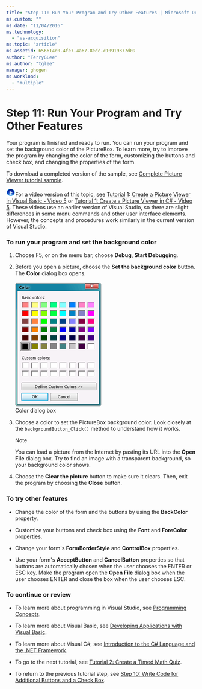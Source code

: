 ```yaml
---
title: "Step 11: Run Your Program and Try Other Features | Microsoft Docs"
ms.custom: ""
ms.date: "11/04/2016"
ms.technology: 
  - "vs-acquisition"
ms.topic: "article"
ms.assetid: 656614d0-4fe7-4a67-8edc-c10919377d09
author: "TerryGLee"
ms.author: "tglee"
manager: ghogen
ms.workload: 
  - "multiple"
---
```

# Step 11: Run Your Program and Try Other Features
Your program is finished and ready to run. You can run your program and set the background color of the PictureBox. To learn more, try to improve the program by changing the color of the form, customizing the buttons and check box, and changing the properties of the form.  
  
 To download a completed version of the sample, see [Complete Picture Viewer tutorial sample](http://code.msdn.microsoft.com/Complete-Picture-Viewer-7d91d3a8).  
  
 ![link to video](../data-tools/media/playvideo.gif "PlayVideo")For a video version of this topic, see [Tutorial 1: Create a Picture Viewer in Visual Basic - Video 5](http://go.microsoft.com/fwlink/?LinkId=205216) or [Tutorial 1: Create a Picture Viewer in C# - Video 5](http://go.microsoft.com/fwlink/?LinkId=205206). These videos use an earlier version of Visual Studio, so there are slight differences in some menu commands and other user interface elements. However, the concepts and procedures work similarly in the current version of Visual Studio.  
  
### To run your program and set the background color  
  
1.  Choose F5, or on the menu bar, choose **Debug**, **Start Debugging**.  
  
2.  Before you open a picture, choose the **Set the background color** button. The **Color** dialog box opens.  
  
     ![Color dialog box](../ide/media/express_colordialog.png "Express_ColorDialog")  
Color dialog box  
  
3.  Choose a color to set the PictureBox background color. Look closely at the `backgroundButton_Click()` method to understand how it works.  
  
    > [!NOTE]
    >  You can load a picture from the Internet by pasting its URL into the **Open File** dialog box. Try to find an image with a transparent background, so your background color shows.  
  
4.  Choose the **Clear the picture** button to make sure it clears. Then, exit the program by choosing the **Close** button.  
  
### To try other features  
  
-   Change the color of the form and the buttons by using the **BackColor** property.  
  
-   Customize your buttons and check box using the **Font** and **ForeColor** properties.  
  
-   Change your form's **FormBorderStyle** and **ControlBox** properties.  
  
-   Use your form's **AcceptButton** and **CancelButton** properties so that buttons are automatically chosen when the user chooses the ENTER or ESC key. Make the program open the **Open File** dialog box when the user chooses ENTER and close the box when the user chooses ESC.  
  
### To continue or review  
  
-   To learn more about programming in Visual Studio, see [Programming Concepts](http://msdn.microsoft.com/Library/65c12cca-af4f-4017-886e-2dbc00a189d6).  
  
-   To learn more about Visual Basic, see [Developing Applications with Visual Basic](/dotnet/visual-basic/developing-apps/index).  
  
-   To learn more about Visual C#, see [Introduction to the C# Language and the .NET Framework](/dotnet/csharp/getting-started/introduction-to-the-csharp-language-and-the-net-framework).  
  
-   To go to the next tutorial, see [Tutorial 2: Create a Timed Math Quiz](../ide/tutorial-2-create-a-timed-math-quiz.md).  
  
-   To return to the previous tutorial step, see [Step 10: Write Code for Additional Buttons and a Check Box](../ide/step-10-write-code-for-additional-buttons-and-a-check-box.md).